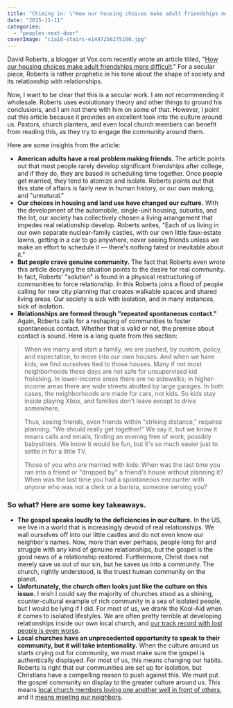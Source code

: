 ```yaml
---
title: "Chiming in: \"How our housing choices make adult friendships more difficult\""
date: "2015-11-11"
categories: 
  - "peoples-next-door"
coverImage: "c1a18-stairs-e1447256275160.jpg"
---
```


David Roberts, a blogger at Vox.com recently wrote an article titled, "[How our housing choices make adult friendships more difficult](http://www.vox.com/2015/10/28/9622920/housing-adult-friendship)." For a secular piece, Roberts is rather prophetic in his tone about the shape of society and its relationship with relationships.

Now, I want to be clear that this is a secular work. I am not recommending it wholesale. Roberts uses evolutionary theory and other things to ground his conclusions, and I am not there with him on some of that. However, I point out this article because it provides an excellent look into the culture around us. Pastors, church planters, and even local church members can benefit from reading this, as they try to engage the community around them.

Here are some insights from the article:

- **American adults have a real problem making friends.** The article points out that most people rarely develop significant friendships after college, and if they do, they are based in scheduling time together. Once people get married, they tend to atomize and isolate. Roberts points out that this state of affairs is fairly new in human history, or our own making, and "unnatural."
- **Our choices in housing and land use have changed our culture.** With the development of the automobile, single-unit housing, suburbs, and the lot, our society has collectively chosen a living arrangement that impedes real relationship develop. Roberts writes, "Each of us living in our own separate nuclear-family castles, with our own little faux-estate lawns, getting in a car to go anywhere, never seeing friends unless we make an effort to schedule it — there's nothing fated or inevitable about it."
- **But people crave genuine community.** The fact that Roberts even wrote this article decrying the situation points to the desire for real community. In fact, Roberts' "solution" is found in a physical restructuring of communities to force relationship. In this Roberts joins a flood of people calling for new city planning that creates walkable spaces and shared living areas. Our society is sick with isolation, and in many instances, sick of isolation.
- **Relationships are formed through "repeated spontaneous contact."** Again, Roberts calls for a reshaping of communities to foster spontaneous contact. Whether that is valid or not, the premise about contact is sound. Here is a long quote from this section:

> When we marry and start a family, we are pushed, by custom, policy, and expectation, to move into our own houses. And when we have kids, we find ourselves tied to those houses. Many if not most neighborhoods these days are not safe for unsupervised kid frolicking. In lower-income areas there are no sidewalks; in higher-income areas there are wide streets abutted by large garages. In both cases, the neighborhoods are made for cars, not kids. So kids stay inside playing Xbox, and families don't leave except to drive somewhere.
> 
> Thus, seeing friends, even friends within "striking distance," requires planning. "We should really get together!" We say it, but we know it means calls and emails, finding an evening free of work, possibly babysitters. We know it would be fun, but it's so much easier just to settle in for a little TV.
> 
> Those of you who are married with kids: When was the last time you ran into a friend or "dropped by" a friend's house without planning it? When was the last time you had a spontaneous encounter with _anyone_ who was not a clerk or a barista, someone serving you?

### So what? Here are some key takeaways.

- **The gospel speaks loudly to the deficiencies in our culture.** In the US, we live in a world that is increasingly devoid of real relationships. We wall ourselves off into our little castles and do not even know our neighbor's names. Now, more than ever perhaps, people long for and struggle with any kind of genuine relationships, but the gospel is the good news of a relationship restored. Furthermore, Christ does not merely save us out of our sin, but he saves us into a community. The church, rightly understood, is the truest human community on the planet.
- **Unfortunately, the church often looks just like the culture on this issue.** I wish I could say the majority of churches stood as a shining, counter-cultural example of rich community in a sea of isolated people, but I would be lying if I did. For most of us, we drank the Kool-Aid when it comes to isolated lifestyles. We are often pretty terrible at developing relationships inside our own local church, and [our track record with lost people is even worse](http://blog.keelancook.com/2015/10/in-the-news-the-craziest-statistic-youll-read-about-north-american-missions.html).
- **Local churches have an unprecedented opportunity to speak to their community, but it will take intentionality.** When the culture around us starts crying out for community, we must make sure the gospel is authentically displayed. For most of us, this means changing our habits. Roberts is right that our communities are set up for isolation, but Christians have a compelling reason to push against this. We must put the gospel community on display to the greater culture around us. This means [local church members loving one another well in front of others](http://blog.keelancook.com/2015/10/personal-evangelism-yes-but-it-should-be-a-group-activity.html), and it [means meeting our neighbors](http://blog.keelancook.com/2015/11/when-was-the-last-time-you-ate-with-an-unbeliever.html).
